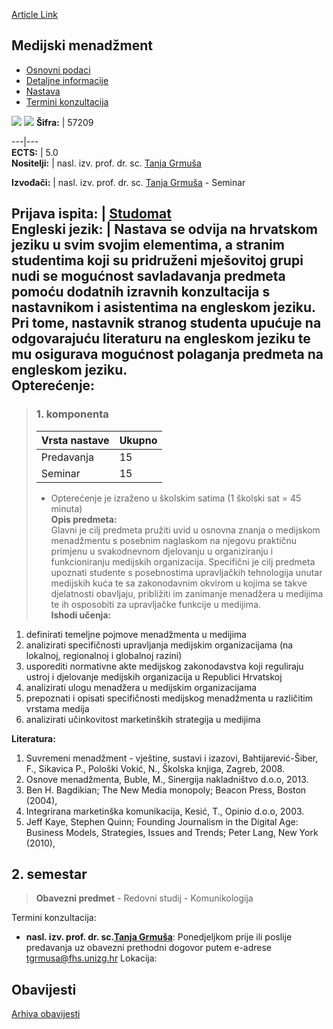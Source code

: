 [Article Link](https://www.fhs.hr/predmet/medmen)

## Medijski menadžment
  * [Osnovni podaci](https://www.fhs.hr/predmet/medmen#v1id-523780_507613_1_0 "Osnovni podaci")
  * [Detaljne informacije](https://www.fhs.hr/predmet/medmen#v1id-523780_507613_1_1 "Detaljne informacije")
  * [Nastava](https://www.fhs.hr/predmet/medmen#v1id-523780_507613_1_2 "Nastava")
  * [Termini konzultacija](https://www.fhs.hr/predmet/medmen#v1id-523780_507613_1_3 "Termini konzultacija")


[![](https://www.fhs.hr/img/flags/gif/hr.gif)](https://www.fhs.hr/predmet/medmen) [![](https://www.fhs.hr/img/flags/gif/gb.gif)](https://www.fhs.hr/en/course/medman)
**Šifra:** |  57209  
  
---|---  
**ECTS:** |  5.0   
**Nositelji:** |  nasl. izv. prof. dr. sc. [Tanja Grmuša](https://www.fhs.hr/djelatnik/tanja.grmusa)   
  
**Izvođači:** |  nasl. izv. prof. dr. sc. [Tanja Grmuša](https://www.fhs.hr/djelatnik/tanja.grmusa) - Seminar  
  
**Prijava ispita:** |  [Studomat](http://www.isvu.hr/studomat)  
**Engleski jezik:** |  Nastava se odvija na hrvatskom jeziku u svim svojim elementima, a stranim studentima koji su pridruženi mješovitoj grupi nudi se mogućnost savladavanja predmeta pomoću dodatnih izravnih konzultacija s nastavnikom i asistentima na engleskom jeziku. Pri tome, nastavnik stranog studenta upućuje na odgovarajuću literaturu na engleskom jeziku te mu osigurava mogućnost polaganja predmeta na engleskom jeziku.   
**Opterećenje:**  
---  
> ### 1. komponenta
> | Vrsta nastave | Ukupno  
> ---|---  
> Predavanja | 15  
> Seminar | 15  
> * Opterećenje je izraženo u školskim satima (1 školski sat = 45 minuta)   
**Opis predmeta:**  
> Glavni je cilj predmeta pružiti uvid u osnovna znanja o medijskom menadžmentu s posebnim naglaskom na njegovu praktičnu primjenu u svakodnevnom djelovanju u organiziranju i funkcioniranju medijskih organizacija. Specifični je cilj predmeta upoznati studente s posebnostima upravljačkih tehnologija unutar medijskih kuća te sa zakonodavnim okvirom u kojima se takve djelatnosti obavljaju, približiti im zanimanje menadžera u medijima te ih osposobiti za upravljačke funkcije u medijima.  
**Ishodi učenja:**  
  1. definirati temeljne pojmove menadžmenta u medijima
  2. analizirati specifičnosti upravljanja medijskim organizacijama (na lokalnoj, regionalnoj i globalnoj razini)
  3. usporediti normativne akte medijskog zakonodavstva koji reguliraju ustroj i djelovanje medijskih organizacija u Republici Hrvatskoj
  4. analizirati ulogu menadžera u medijskim organizacijama
  5. prepoznati i opisati specifičnosti medijskog menadžmenta u različitim vrstama medija
  6. analizirati učinkovitost marketinških strategija u medijima

  
**Literatura:**  
  1. Suvremeni menadžment - vještine, sustavi i izazovi, Bahtijarević-Šiber, F., Sikavica P., Pološki Vokić, N., Školska knjiga, Zagreb, 2008. 
  2. Osnove menadžmenta, Buble, M., Sinergija nakladništvo d.o.o, 2013. 
  3. Ben H. Bagdikian; The New Media monopoly; Beacon Press, Boston (2004), 
  4. Integrirana marketinška komunikacija, Kesić, T., Opinio d.o.o, 2003. 
  5. Jeff Kaye, Stephen Quinn; Founding Journalism in the Digital Age: Business Models, Strategies, Issues and Trends; Peter Lang, New York (2010), 

  
**2. semestar**  
---  
> **Obavezni predmet** - Redovni studij - Komunikologija  
>   
Termini konzultacija: 
  * **nasl. izv. prof. dr. sc.[Tanja Grmuša](https://www.fhs.hr/djelatnik/tanja.grmusa)**: 
Ponedjeljkom prije ili poslije predavanja uz obavezni prethodni dogovor putem e-adrese tgrmusa@fhs.unizg.hr 
Lokacija: 


## Obavijesti
[Arhiva obavijesti](https://www.fhs.hr/predmet/medmen?@=20p00#news_80437 "Arhiva obavijesti")

